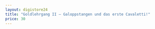 ```yaml
---
layout: digistore24
title: "Goldlehrgang II – Galoppstangen und das erste Cavaletti!"
price: 30
---
```

